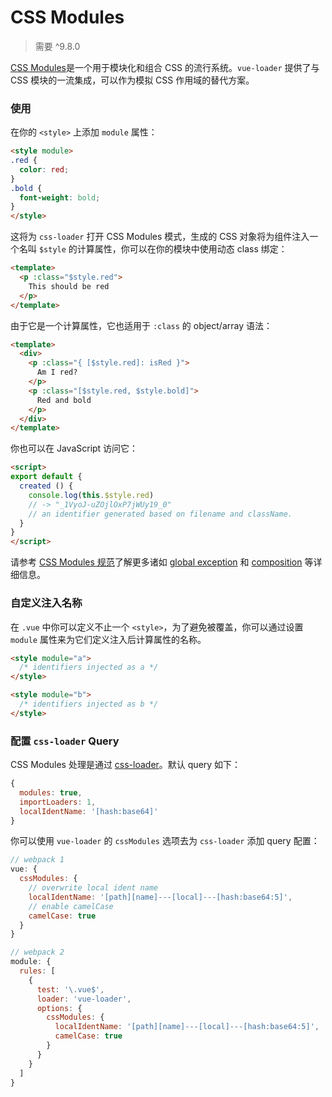 # CSS Modules

> 需要 ^9.8.0

[CSS Modules](https://github.com/css-modules/css-modules)是一个用于模块化和组合 CSS 的流行系统。`vue-loader` 提供了与 CSS 模块的一流集成，可以作为模拟 CSS 作用域的替代方案。

### 使用

在你的 `<style>` 上添加 `module` 属性：

``` html
<style module>
.red {
  color: red;
}
.bold {
  font-weight: bold;
}
</style>
```

这将为 `css-loader` 打开 CSS Modules 模式，生成的 CSS 对象将为组件注入一个名叫 `$style` 的计算属性，你可以在你的模块中使用动态 class 绑定：

``` html
<template>
  <p :class="$style.red">
    This should be red
  </p>
</template>
```

由于它是一个计算属性，它也适用于 `:class` 的 object/array 语法：

``` html
<template>
  <div>
    <p :class="{ [$style.red]: isRed }">
      Am I red?
    </p>
    <p :class="[$style.red, $style.bold]">
      Red and bold
    </p>
  </div>
</template>
```

你也可以在 JavaScript 访问它：

``` html
<script>
export default {
  created () {
    console.log(this.$style.red)
    // -> "_1VyoJ-uZOjlOxP7jWUy19_0"
    // an identifier generated based on filename and className.
  }
}
</script>
```

请参考 [CSS Modules 规范](https://github.com/css-modules/css-modules)了解更多诸如 [global exception](https://github.com/css-modules/css-modules#exceptions) 和 [composition](https://github.com/css-modules/css-modules#composition) 等详细信息。

### 自定义注入名称

在 `.vue` 中你可以定义不止一个 `<style>`，为了避免被覆盖，你可以通过设置 `module` 属性来为它们定义注入后计算属性的名称。

``` html
<style module="a">
  /* identifiers injected as a */
</style>

<style module="b">
  /* identifiers injected as b */
</style>
```

### 配置 `css-loader` Query

CSS Modules 处理是通过 [css-loader](https://github.com/webpack/css-loader)。默认 query 如下：

``` js
{
  modules: true,
  importLoaders: 1,
  localIdentName: '[hash:base64]'
}
```

你可以使用 `vue-loader` 的 `cssModules` 选项去为 `css-loader` 添加 query 配置：

``` js
// webpack 1
vue: {
  cssModules: {
    // overwrite local ident name
    localIdentName: '[path][name]---[local]---[hash:base64:5]',
    // enable camelCase
    camelCase: true
  }
}

// webpack 2
module: {
  rules: [
    {
      test: '\.vue$',
      loader: 'vue-loader',
      options: {
        cssModules: {
          localIdentName: '[path][name]---[local]---[hash:base64:5]',
          camelCase: true
        }
      }
    }
  ]
}
```
